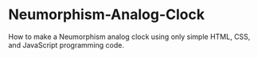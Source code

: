 # Neumorphism-Analog-Clock
How to make a Neumorphism analog clock using only simple HTML, CSS, and JavaScript programming code.
